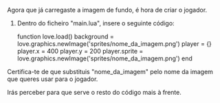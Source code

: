 

Agora que já carregaste a imagem de fundo, é hora de criar o jogador.

1. Dentro do ficheiro "main.lua", insere o seguinte código:

	function love.load()
  		background = love.graphics.newImage('sprites/nome_da_imagem.png')
  		player = {}
  		player.x = 400
		player.y = 200
 		player.sprite = love.graphics.newImage('sprites/nome_da_imagem.png')
	end

Certifica-te de que substituis "nome_da_imagem" pelo nome da imagem que queres usar para o jogador.

Irás perceber para que serve o resto do código mais à frente.

